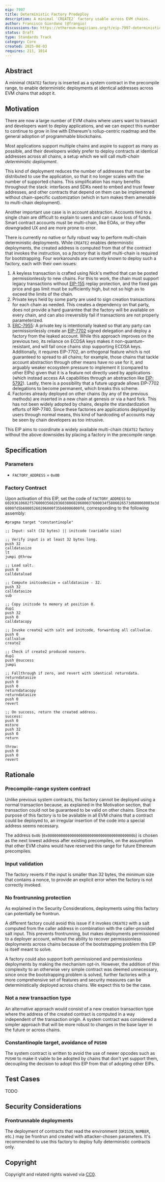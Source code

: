 ```yaml
---
eip: 7997
title: Deterministic Factory Predeploy
description: A minimal `CREATE2` factory usable across EVM chains.
author: Francisco Giordano (@frangio)
discussions-to: https://ethereum-magicians.org/t/eip-7997-deterministic-factory-predeploy/24998
status: Draft
type: Standards Track
category: Core
created: 2025-08-03
requires: 211, 1014
---
```


## Abstract

A minimal `CREATE2` factory is inserted as a system contract in the precompile range, to enable deterministic deployments at identical addresses across EVM chains that adopt it.

## Motivation

There are now a large number of EVM chains where users want to transact and developers want to deploy applications, and we can expect this number to continue to grow in line with Ethereum's rollup-centric roadmap and the general adoption of programmable blockchains.

Most applications support multiple chains and aspire to support as many as possible, and their developers widely prefer to deploy contracts at identical addresses across all chains, a setup which we will call *multi-chain deterministic deployment*.

This kind of deployment reduces the number of addresses that must be distributed to use the application, so that it no longer scales with the number of supported chains. This simplification has many benefits throughout the stack: interfaces and SDKs need to embed and trust fewer addresses, and other contracts that depend on them can be implemented without chain-specific customization (which in turn makes them amenable to multi-chain deployment).

Another important use case is in account abstraction. Accounts tied to a single chain are difficult to explain to users and can cause loss of funds. Smart contract accounts must be multi-chain, like EOAs, or they offer downgraded UX and are more prone to error.

There is currently no native or fully robust way to perform multi-chain deterministic deployments. While `CREATE2` enables deterministic deployments, the created address is computed from that of the contract that invokes the instruction, so a *factory* that is itself multi-chain is required for bootstrapping. Four workarounds are currently known to deploy such a factory, each with their own issues:

1. A keyless transaction is crafted using Nick's method that can be posted permissionlessly to new chains. For this to work, the chain must support legacy transactions without [EIP-155](./eip-155.md) replay protection, and the fixed gas price and gas limit must be sufficiently high, but not so high as to exceed the limits of the chain.
2. Private keys held by some party are used to sign creation transactions for each chain as needed. This creates a dependency on that party, does not provide a hard guarantee that the factory will be available on every chain, and can also irreversibly fail if transactions are not properly parameterized.
3. [ERC-7955](https://eips.ethereum.org/EIPS/eip-7955): A private key is intentionally leaked so that any party can permissionlessly create an [EIP-7702](./eip-7702.md) signed delegation and deploy a factory from the leaked account. While this approach improves on the previous two, its reliance on ECDSA keys makes it non-quantum-resistant, and will fail once chains stop supporting ECDSA keys. Additionally, it requires EIP-7702, an orthogonal feature which is not guaranteed to spread to all chains; for example, those chains that tackle account abstraction through other means have no use for it, and arguably weaker ecosystem pressure to implement it (compared to other EIPs) given that it is a feature not directly used by applications (which instead access AA capabilities through an abstraction like [EIP-5792](./eip-5792.md)). Lastly, there is a possibility that a future upgrade allows EIP-7702 delegations to become permanent, which breaks this scheme.
4. Factories already deployed on other chains (by any of the previous methods) are inserted in a new chain at genesis or via a hard fork. This has not been widely adopted by chains, despite the standardization efforts of RIP-7740. Since these factories are applications deployed by users through normal means, this kind of hardcoding of accounts may be seen by chain developers as too intrusive.

This EIP aims to coordinate a widely available multi-chain `CREATE2` factory without the above downsides by placing a factory in the precompile range.

## Specification

### Parameters

* `FACTORY_ADDRESS` = `0x0B`

### Factory Contract

Upon activation of this EIP, set the code of `FACTORY_ADDRESS` to `60203610602f5760003560203603806020600037600034f5806026573d600060003e3d6000fd5b60005260206000f35b60006000fd`, corresponding to the following assembly:

```
#pragma target "constantinople"

;; Input: salt (32 bytes) || initcode (variable size)

;; Verify input is at least 32 bytes long.
push 32
calldatasize
lt
jumpi @throw

;; Load salt.
push 0
calldataload

;; Compute initcodesize = calldatasize - 32.
push 32
calldatasize
sub

;; Copy initcode to memory at position 0.
dup1
push 32
push 0
calldatacopy

;; Invoke create2 with salt and initcode, forwarding all callvalue.
push 0
callvalue
create2

;; Check if create2 produced nonzero.
dup1
push @success
jumpi

;; Fallthrough if zero, and revert with identical returndata.
returndatasize
push 0
push 0
returndatacopy
returndatasize
push 0
revert

;; On success, return the created address.
success:
push 0
mstore
push 32
push 0
return

throw:
push 0
push 0
revert
```

## Rationale

### Precompile-range system contract

Unlike previous system contracts, this factory cannot be deployed using a normal transaction because, as explained in the Motivation section, that transaction could not be guaranteed to be valid on other chains. Since the purpose of this factory is to be available in all EVM chains that a contract could be deployed to, an irregular insertion of the code into a special address seems necessary.

The address `0x0b` (`0x000000000000000000000000000000000000000b`) is chosen as the next lowest address after existing precompiles, on the assumption that other EVM chains would have reserved this range for future Ethereum precompiles.

### Input validation

The factory reverts if the input is smaller than 32 bytes, the minimum size that contains a nonce, to provide an explicit error when the factory is not correctly invoked.

### No frontrunning protection

As explained in the Security Considerations, deployments using this factory can potentially be frontrun.

A different factory could avoid this issue if it invokes `CREATE2` with a salt computed from the caller address in combination with the caller-provided salt input. This prevents frontrunning, but makes deployments permissioned to a deployer account, without the ability to recover permissionless deployments across chains because of the bootstrapping problem this EIP is itself meant to solve.

A factory could also support both permissioned and permissionless deployments by making the mechanism opt-in. However, the addition of this complexity to an otherwise very simple contract was deemed unnecessary, since once the bootstrapping problem is solved, further factories with a more comprehensive set of features and security measures can be deterministically deployed across chains. We expect this to be the case.

### Not a new transaction type

An alternative approach would consist of a new creation transaction type where the address of the created contract is computed in a way independent of the transaction origin. A system contract was considered a simpler approach that will be more robust to changes in the base layer in the future or across chains.

### Constantinople target, avoidance of `PUSH0`

The system contract is written to avoid the use of newer opcodes such as `PUSH0` to make it viable to be adopted by chains that don't yet support them, decoupling the decision to adopt this EIP from that of adopting other EIPs.

## Test Cases

TODO

## Security Considerations

### Frontrunnable deployments

The deployment of contracts that read the environment (`ORIGIN`, `NUMBER`, etc.) may be frontrun and created with attacker-chosen parameters. It's recommended to use this factory to deploy fully deterministic contracts only.

## Copyright

Copyright and related rights waived via [CC0](../LICENSE.md).
